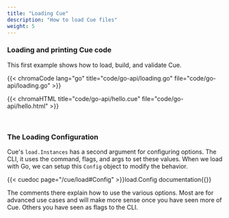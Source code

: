 ```yaml
---
title: "Loading Cue"
description: "How to load Cue files"
weight: 5
---
```



### Loading and printing Cue code

This first example shows how to load, build, and validate Cue.

{{< chromaCode lang="go" title="code/go-api/loading.go" file="code/go-api/loading.go" >}}

{{< chromaHTML title="code/go-api/hello.cue" file="code/go-api/hello.html" >}}

<br>

### The Loading Configuration

Cue's `load.Instances` has a second argument for configuring options.
The CLI, it uses the command, flags, and args to set these values.
When we load with Go, we can setup this `Config` object to modify the behavior.

{{< cuedoc page="/cue/load#Config" >}}load.Config documentation{{</cuedoc>}}

The comments there explain how to use the various options.
Most are for advanced use cases and will make more sense
once you have seen more of Cue.
Others you have seen as flags to the CLI.

